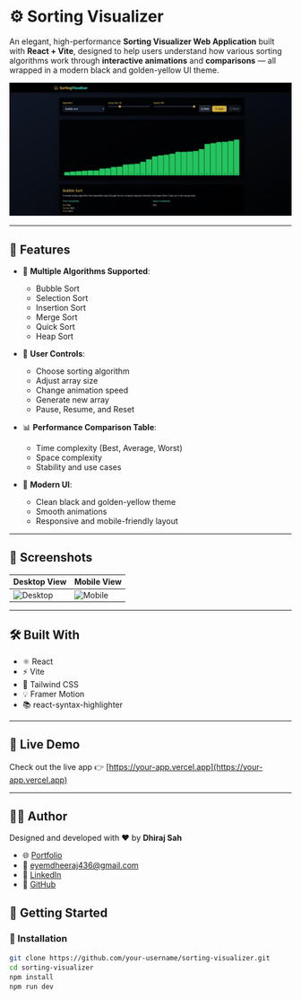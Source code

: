# ⚙️ Sorting Visualizer

An elegant, high-performance **Sorting Visualizer Web Application** built with **React + Vite**, designed to help users understand how various sorting algorithms work through **interactive animations** and **comparisons** — all wrapped in a modern black and golden-yellow UI theme.

![Preview](./src/img/image-preview.jpg)

---

## 🚀 Features

- 🎯 **Multiple Algorithms Supported**:
  - Bubble Sort
  - Selection Sort
  - Insertion Sort
  - Merge Sort
  - Quick Sort
  - Heap Sort

- 🔧 **User Controls**:
  - Choose sorting algorithm
  - Adjust array size
  - Change animation speed
  - Generate new array
  - Pause, Resume, and Reset

- 📊 **Performance Comparison Table**:
  - Time complexity (Best, Average, Worst)
  - Space complexity
  - Stability and use cases

- 🎨 **Modern UI**:
  - Clean black and golden-yellow theme
  - Smooth animations
  - Responsive and mobile-friendly layout

---

## 📸 Screenshots

| Desktop View | Mobile View |
|--------------|-------------|
| ![Desktop](screenshot-desktop-url) | ![Mobile](screenshot-mobile-url) |

---

## 🛠️ Built With

- ⚛️ React
- ⚡ Vite
- 🎨 Tailwind CSS
- 💡 Framer Motion
- 📚 react-syntax-highlighter

---
## 🚀 Live Demo

Check out the live app 👉 [https://your-app.vercel.app](https://your-app.vercel.app)

---

## 🧑‍💻 Author

Designed and developed with ❤️ by **Dhiraj Sah**

- 🌐 [Portfolio](https://www.dhirajsah99.com.np)
- 📧 eyemdheeraj436@gmail.com
- 💼 [LinkedIn](https://www.linkedin.com/in/dhiraj-sah-7a3522220/)
- 🐙 [GitHub](https://github.com/DhirajSah736)

## 🧪 Getting Started

### 🔧 Installation

```bash
git clone https://github.com/your-username/sorting-visualizer.git
cd sorting-visualizer
npm install
npm run dev